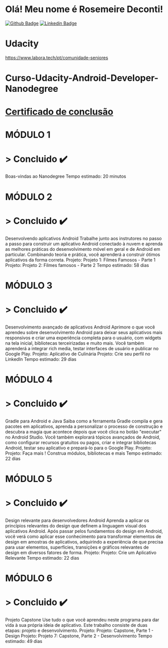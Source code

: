 # Olá! Meu nome é Rosemeire Deconti!

[![Github Badge](https://img.shields.io/badge/-Github-000?style=flat-square&logo=Github&logoColor=white&link=https://github.com/fagnerpsantos)](https://github.com/rdeconti)
[![Linkedin Badge](https://img.shields.io/badge/-LinkedIn-blue?style=flat-square&logo=Linkedin&logoColor=white&link=https://www.linkedin.com/in/rdeconti/)](https://www.linkedin.com/in/rdeconti/)

# Udacity
https://www.labora.tech/pt/comunidade-seniores


# Curso-Udacity-Android-Developer-Nanodegree
# <a href="https://github.com/rdeconti/Curso-Labora/blob/main/Certificado%20de%20conclus%C3%A3o%20-%20BEM%20VINDO%20A%20SUA%20SEGUNDA%20CARREIRA.pdf">Certificado de conclusão</a>

# MÓDULO 1
# > Concluido :heavy_check_mark:
Boas-vindas ao Nanodegree
Tempo estimado: 20 minutos

# MÓDULO 2
# > Concluido :heavy_check_mark:
Desenvolvendo aplicativos Android
Trabalhe junto aos instrutores no passo a passo para construir um aplicativo Android conectado à nuvem e aprenda as melhores práticas do desenvolvimento móvel em geral e de Android em particular. Combinando teoria e prática, você aprenderá a construir ótimos aplicativos da forma correta.
Projeto: Projeto 1: Filmes Famosos - Parte 1
Projeto: Projeto 2: Filmes famosos - Parte 2
Tempo estimado: 58 dias

# MÓDULO 3
# > Concluido :heavy_check_mark:
Desenvolvimento avançado de aplicativos Android
Aprimore o que você aprendeu sobre desenvolvimento Android para deixar seus aplicativos mais responsivos e criar uma experiência completa para o usuário, com widgets na tela inicial, bibliotecas terceirizadas e muito mais. Você também aprenderá a integrar rich media, testar interfaces de usuário e publicar no Google Play.
Projeto: Aplicativo de Culinária
Projeto: Crie seu perfil no LinkedIn
Tempo estimado: 29 dias

# MÓDULO 4
# > Concluido :heavy_check_mark:
Gradle para Android e Java
Saiba como a ferramenta Gradle compila e gera pacotes em aplicativos, aprenda a personalizar o processo de construção e descubra a magia que acontece depois que você clica no botão "executar" no Android Studio. Você também explorará tópicos avançados de Android, como configurar recursos gratuitos ou pagos, criar e integrar bibliotecas Android, testar seu aplicativo e prepará-lo para o Google Play.
Projeto: Projeto: Faça mais ! Construa módulos, bibliotecas e mais
Tempo estimado: 22 dias

# MÓDULO 5
# > Concluido :heavy_check_mark:
Design relevante para desenvolvedores Android
Aprenda a aplicar os princípios relevantes do design que definem a linguagem visual dos aplicativos Android. Após passar pelos fundamentos do design em Android, você verá como aplicar esse conhecimento para transformar elementos de design em amostras de aplicativos, adquirindo a experiência de que precisa para usar elementos, superfícies, transições e gráficos relevantes de design em diversos fatores de forma.
Projeto: Projeto: Crie um Aplicativo Relevante
Tempo estimado: 22 dias

# MÓDULO 6
# > Concluido :heavy_check_mark:
Projeto Capstone
Use tudo o que você aprendeu neste programa para dar vida à sua própria ideia de aplicativo. Este trabalho consiste de duas etapas: projeto e desenvolvimento.
Projeto: Projeto: Capstone, Parte 1 - Design
Projeto: Projeto 7: Capstone, Parte 2 - Desenvolvimento
Tempo estimado: 49 dias
